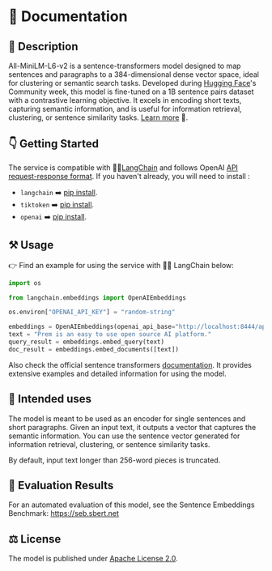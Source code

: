# 📑 Documentation

## 📌 Description

All-MiniLM-L6-v2 is a sentence-transformers model designed to map sentences and paragraphs to a 384-dimensional dense vector space, ideal for clustering or semantic search tasks. Developed during [Hugging Face](https://huggingface.co/)'s Community week, this model is fine-tuned on a 1B sentence pairs dataset with a contrastive learning objective. It excels in encoding short texts, capturing semantic information, and is useful for information retrieval, clustering, or sentence similarity tasks. [Learn more](https://huggingface.co/sentence-transformers/all-MiniLM-L6-v2) 🚀.

## 👇 Getting Started

The service is compatible with 🦜🔗[LangChain](https://github.com/hwchase17/langchain) and follows OpenAI [API request-response format](https://platform.openai.com/docs/api-reference). If you haven't already, you will need to install :

* `langchain` ➡️ [pip install](https://pypi.org/project/langchain/).
* `tiktoken` ➡️ [pip install](https://pypi.org/project/tiktoken/).
* `openai` ➡️ [pip install](https://pypi.org/project/openai/).

## ⚒️ Usage

👉 Find an example for using the service with 🦜🔗 LangChain below:

```python
import os

from langchain.embeddings import OpenAIEmbeddings

os.environ["OPENAI_API_KEY"] = "random-string"

embeddings = OpenAIEmbeddings(openai_api_base="http://localhost:8444/api/v1")
text = "Prem is an easy to use open source AI platform."
query_result = embeddings.embed_query(text)
doc_result = embeddings.embed_documents([text])
```

Also check the official sentence transformers [documentation](https://www.sbert.net/). It provides extensive examples and detailed information for using the model.

## 👀 Intended uses
The model is meant to be used as an encoder for single sentences and short paragraphs. Given an input text, it outputs a vector that captures the semantic information. You can use the sentence vector generated for information retrieval, clustering, or sentence similarity tasks.

By default, input text longer than 256-word pieces is truncated.


## 🔎 Evaluation Results
For an automated evaluation of this model, see the Sentence Embeddings Benchmark: https://seb.sbert.net

## ⚖️ License

The model is published under [Apache License 2.0](https://www.apache.org/licenses/LICENSE-2.0).
  